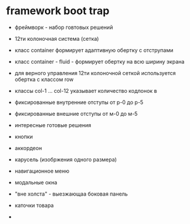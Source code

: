  # framework  boot trap
  - фреймворк - набор говтовых решений
  - 12ти колоночная система (сетка)
  - класс container формирует адаптивную обертку с отструпами
  - класс container - fluid - формирует обертку на всю ширину экрана
  - для верного управления 12ти колоночной сеткой используется обертка с классом row
  - классы сol-1 ... col-12 указывает количество кодлонок в

  - фиксированные внутренние отступы от р-0 до р-5
  - фиксированные внешние отступы от м-0 до м-5
  - интересные готовые решения
   - кнопки
   - аккордеон
   - карусель (изобржения одного размера)
   - навигационное меню
   - модальные окна
   - "вне холста" - выезжающаа боковая панель
   - каточки товара
  - 
